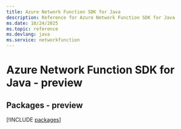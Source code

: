 ```yaml
---
title: Azure Network Function SDK for Java
description: Reference for Azure Network Function SDK for Java
ms.date: 10/24/2025
ms.topic: reference
ms.devlang: java
ms.service: networkfunction
---
```

# Azure Network Function SDK for Java - preview
## Packages - preview
[!INCLUDE [packages](network-function-index.md)]